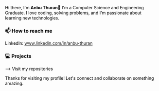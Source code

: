 <div style="color:black;">
  Hi there, I'm <b>Anbu Thuran</b>👋
I'm a Computer Science and Engineering Graduate. I love coding, solving problems, and I'm passionate about learning new technologies.

### 📫 How to reach me
LinkedIn: www.linkedin.com/in/anbu-thuran

### 💻 Projects
--> Visit my repositories

Thanks for visiting my profile! Let's connect and collaborate on something amazing.
 </div>
